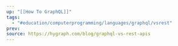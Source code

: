 ```yaml
---
up: "[[How To GraphQL]]"
tags:
  - "#education/computerprogramming/languages/graphql/vsrest"
prev: 
source: https://hygraph.com/blog/graphql-vs-rest-apis
---
```



